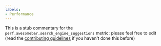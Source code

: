 ```yaml
---
labels:
- Performance
---
```

This is a stub commentary for the `perf.awesomebar.search_engine_suggestions` metric: please feel free to edit (read the
[contributing guidelines](https://github.com/mozilla/glean-annotations/blob/main/CONTRIBUTING.md)
if you haven't done this before)
